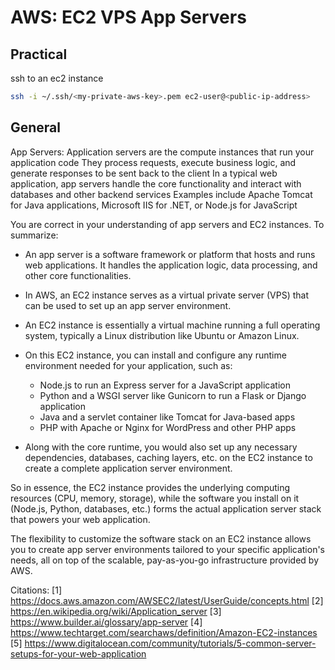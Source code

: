 # AWS: EC2 VPS App Servers

## Practical

ssh to an ec2 instance

```sh
ssh -i ~/.ssh/<my-private-aws-key>.pem ec2-user@<public-ip-address>
```

## General

App Servers:
Application servers are the compute instances that run your application code
They process requests, execute business logic, and generate responses to be sent back to the client
In a typical web application, app servers handle the core functionality and interact with databases and other backend services
Examples include Apache Tomcat for Java applications, Microsoft IIS for .NET, or Node.js for JavaScript

You are correct in your understanding of app servers and EC2 instances. To summarize:

- An app server is a software framework or platform that hosts and runs web applications. It handles the application logic, data processing, and other core functionalities.

- In AWS, an EC2 instance serves as a virtual private server (VPS) that can be used to set up an app server environment.

- An EC2 instance is essentially a virtual machine running a full operating system, typically a Linux distribution like Ubuntu or Amazon Linux.

- On this EC2 instance, you can install and configure any runtime environment needed for your application, such as:
  - Node.js to run an Express server for a JavaScript application
  - Python and a WSGI server like Gunicorn to run a Flask or Django application
  - Java and a servlet container like Tomcat for Java-based apps
  - PHP with Apache or Nginx for WordPress and other PHP apps

- Along with the core runtime, you would also set up any necessary dependencies, databases, caching layers, etc. on the EC2 instance to create a complete application server environment.

So in essence, the EC2 instance provides the underlying computing resources (CPU, memory, storage), while the software you install on it (Node.js, Python, databases, etc.) forms the actual application server stack that powers your web application.

The flexibility to customize the software stack on an EC2 instance allows you to create app server environments tailored to your specific application's needs, all on top of the scalable, pay-as-you-go infrastructure provided by AWS.

Citations:
[1] https://docs.aws.amazon.com/AWSEC2/latest/UserGuide/concepts.html
[2] https://en.wikipedia.org/wiki/Application_server
[3] https://www.builder.ai/glossary/app-server
[4] https://www.techtarget.com/searchaws/definition/Amazon-EC2-instances
[5] https://www.digitalocean.com/community/tutorials/5-common-server-setups-for-your-web-application
